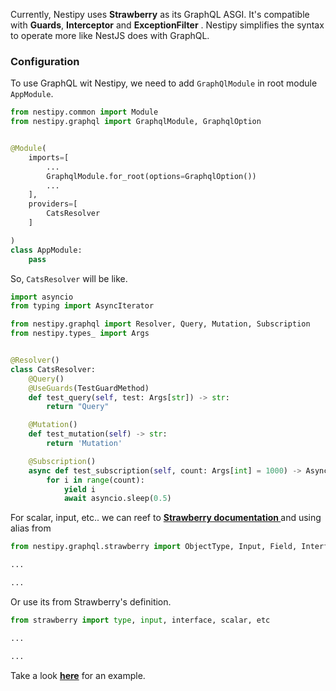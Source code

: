 Currently, Nestipy uses **Strawberry** as its GraphQL ASGI. It's compatible with <b>Guards</b>, <b>Interceptor</b>
and <b>ExceptionFilter</b> . Nestipy simplifies the syntax to operate more like NestJS does with GraphQL.

### Configuration

To use GraphQL wit Nestipy, we need to add `GraphQlModule` in root module `AppModule`.

```python
from nestipy.common import Module
from nestipy.graphql import GraphqlModule, GraphqlOption


@Module(
    imports=[
        ...
        GraphqlModule.for_root(options=GraphqlOption())
        ...
    ],
    providers=[
        CatsResolver
    ]

)
class AppModule:
    pass
```

So, `CatsResolver` will be like.

```python
import asyncio
from typing import AsyncIterator

from nestipy.graphql import Resolver, Query, Mutation, Subscription
from nestipy.types_ import Args


@Resolver()
class CatsResolver:
    @Query()
    @UseGuards(TestGuardMethod)
    def test_query(self, test: Args[str]) -> str:
        return "Query"

    @Mutation()
    def test_mutation(self) -> str:
        return 'Mutation'

    @Subscription()
    async def test_subscription(self, count: Args[int] = 1000) -> AsyncIterator[int]:
        for i in range(count):
            yield i
            await asyncio.sleep(0.5)
```

For scalar, input, etc.. we can reef to <b>[Strawberry documentation ](https://strawberry.rocks/docs)</b> and using
alias from

```python 
from nestipy.graphql.strawberry import ObjectType, Input, Field, Interface, Scalar, SchemaDirective, etc

...

...
```

Or use its from Strawberry's definition.

```python
from strawberry import type, input, interface, scalar, etc

...

...
```

Take a look **[here](https://github.com/nestipy/sample/tree/main/sample-app-graphql)** for an example.
